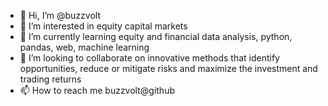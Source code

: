 - 👋 Hi, I’m @buzzvolt
- 👀 I’m interested in equity capital markets
- 🌱 I’m currently learning equity and financial data analysis, python, pandas, web, machine learning  
- 💞️ I’m looking to collaborate on innovative methods that identify opportunities, reduce or mitigate risks and maximize the investment and trading returns
- 📫 How to reach me buzzvolt@github

<!---
buzzvolt/buzzvolt is a ✨ special ✨ repository because its `README.md` (this file) appears on your GitHub profile.
You can click the Preview link to take a look at your changes.
--->
